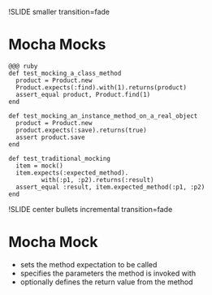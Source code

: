!SLIDE smaller transition=fade
# Mocha Mocks

    @@@ ruby
    def test_mocking_a_class_method
      product = Product.new
      Product.expects(:find).with(1).returns(product)
      assert_equal product, Product.find(1)
    end

    def test_mocking_an_instance_method_on_a_real_object
      product = Product.new
      product.expects(:save).returns(true)
      assert product.save
    end

    def test_traditional_mocking
      item = mock()
      item.expects(:expected_method).
             with(:p1, :p2).returns(:result)
      assert_equal :result, item.expected_method(:p1, :p2)
    end

!SLIDE center bullets incremental transition=fade
# Mocha Mock
* sets the method expectation to be called
* specifies the parameters the method is invoked with
* optionally defines the return value from the method
